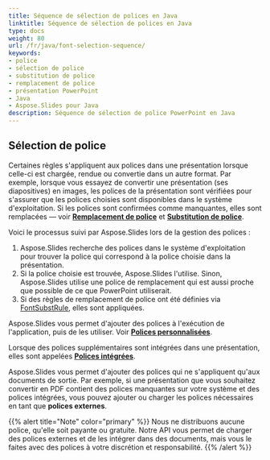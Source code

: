 ```yaml
---
title: Séquence de sélection de polices en Java
linktitle: Séquence de sélection de polices en Java
type: docs
weight: 80
url: /fr/java/font-selection-sequence/
keywords:
- police
- sélection de police
- substitution de police
- remplacement de police
- présentation PowerPoint
- Java
- Aspose.Slides pour Java
description: Séquence de sélection de police PowerPoint en Java
---
```


## Sélection de police

Certaines règles s'appliquent aux polices dans une présentation lorsque celle-ci est chargée, rendue ou convertie dans un autre format. Par exemple, lorsque vous essayez de convertir une présentation (ses diapositives) en images, les polices de la présentation sont vérifiées pour s'assurer que les polices choisies sont disponibles dans le système d'exploitation. Si les polices sont confirmées comme manquantes, elles sont remplacées — voir [**Remplacement de police**](https://docs.aspose.com/slides/java/font-replacement/) et [**Substitution de police**](https://docs.aspose.com/slides/java/font-substitution/).

Voici le processus suivi par Aspose.Slides lors de la gestion des polices :

1. Aspose.Slides recherche des polices dans le système d'exploitation pour trouver la police qui correspond à la police choisie dans la présentation.
2. Si la police choisie est trouvée, Aspose.Slides l'utilise. Sinon, Aspose.Slides utilise une police de remplacement qui est aussi proche que possible de ce que PowerPoint utiliserait.
3. Si des règles de remplacement de police ont été définies via [FontSubstRule](https://reference.aspose.com/slides/java/com.aspose.slides/fontsubstrule/), elles sont appliquées.

Aspose.Slides vous permet d'ajouter des polices à l'exécution de l'application, puis de les utiliser. Voir [**Polices personnalisées**](https://docs.aspose.com/slides/java/custom-font/).

Lorsque des polices supplémentaires sont intégrées dans une présentation, elles sont appelées [**Polices intégrées**](https://docs.aspose.com/slides/java/embedded-font/).

Aspose.Slides vous permet d'ajouter des polices qui ne s'appliquent qu'aux documents de sortie. Par exemple, si une présentation que vous souhaitez convertir en PDF contient des polices manquantes sur votre système et des polices intégrées, vous pouvez ajouter ou charger les polices nécessaires en tant que **polices externes**.

{{% alert title="Note" color="primary" %}} 
Nous ne distribuons aucune police, qu'elle soit payante ou gratuite. Notre API vous permet de charger des polices externes et de les intégrer dans des documents, mais vous le faites avec des polices à votre discrétion et responsabilité.
{{% /alert %}}